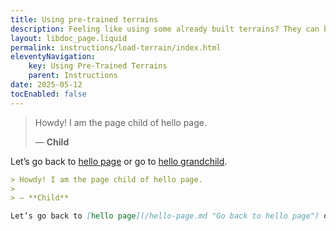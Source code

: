 ```yaml
---
title: Using pre-trained terrains
description: Feeling like using some already built terrains? They can be loaded like presets.
layout: libdoc_page.liquid
permalink: instructions/load-terrain/index.html
eleventyNavigation:
    key: Using Pre-Trained Terrains
    parent: Instructions
date: 2025-05-12
tocEnabled: false
---
```

> Howdy! I am the page child of hello page.
> 
> ― **Child**

Let’s go back to [hello page](/hello-page.md "Go back to hello page") or go to [hello grandchild](/hello-grandchild.md "Go to hello grandchild page").

```markdown
> Howdy! I am the page child of hello page.
> 
> ― **Child**

Let’s go back to [hello page](/hello-page.md "Go back to hello page") or go to [hello grandchild](/hello-grandchild.md "Go to hello grandchild page").
```